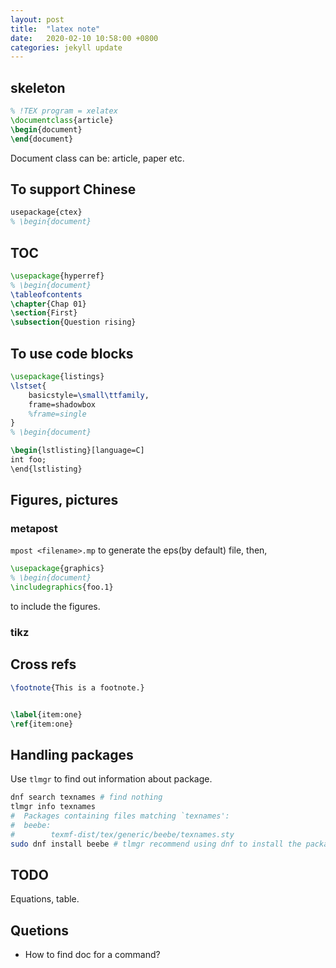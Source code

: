 ```yaml
---
layout: post
title:  "latex note"
date:   2020-02-10 10:58:00 +0800
categories: jekyll update
---
```


## skeleton

```latex
% !TEX program = xelatex
\documentclass{article}
\begin{document}
\end{document}
```

Document class can be: article, paper etc.

## To support Chinese

```latex
usepackage{ctex}
% \begin{document}
```

## TOC

```latex
\usepackage{hyperref}
% \begin{document}
\tableofcontents
\chapter{Chap 01}
\section{First}
\subsection{Question rising}
```

## To use code blocks

```latex
\usepackage{listings}
\lstset{
	basicstyle=\small\ttfamily,
	frame=shadowbox
	%frame=single
}
% \begin{document}

\begin{lstlisting}[language=C]
int foo;
\end{lstlisting}
```

## Figures, pictures

### metapost

`mpost <filename>.mp` to generate the eps(by default) file, then,

```latex
\usepackage{graphics}
% \begin{document}
\includegraphics{foo.1}
```
to include the figures.

### tikz

## Cross refs

```latex
\footnote{This is a footnote.}


\label{item:one}
\ref{item:one}
```

## Handling packages

Use `tlmgr` to find out information about package.

```bash
dnf search texnames # find nothing
tlmgr info texnames
#  Packages containing files matching `texnames':
#  beebe:
#        texmf-dist/tex/generic/beebe/texnames.sty
sudo dnf install beebe # tlmgr recommend using dnf to install the package
```

## TODO

Equations, table.

## Quetions

- How to find doc for a command?
